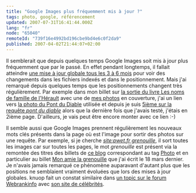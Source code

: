 ```yaml
---
title: "Google Images plus fréquemment mis à jour ?"
tags: photo, google, référencement
updated: 2007-07-31T16:41:44.000Z
lang: "fr"
node: "65040"
remoteId: "739f16e4992bd196cbe9bd4e6c0f2da9"
published: 2007-04-02T21:44:07+02:00
---
```

 
Il semblerait que depuis quelques temps Google Images soit mis à jour plus fréquemment que par le passé. En effet pendant longtemps, il fallait atteindre [une mise à jour globale tous les 3 à 6 mois](http://www.webrankinfo.com/actualites/200607-google-images.htm) pour voir des changements dans les fichiers indexés et dans le positionnement. Mais j'ai remarqué depuis quelques temps que les positionnements changent très régulièrement. Par exemple dans mon billet sur [la sortie du livre Les noms de famille de l'Hérault](/post/les-noms-de-famille-de-l-herault) avec une de [mes photos](http://photos.pwet.fr) en couverture, j'ai un lien vers [la photo du Pont du Diable](http://photos.pwet.fr/villes-et-departements/herault-34/aniane/le-pont-du-diable/) utilisée et depuis je suis [5ième sur la requête *pont du diable*](http://images.google.fr/images?svnum=10&amp;hl=fr&amp;gbv=2&amp;safe=off&amp;c2coff=1&amp;q=pont%20du%20diable&amp;btnG=Recherche%20d) alors que la dernière fois que j'avais testé, j'étais en 2ième page. D'ailleurs, je vais peut être encore monter avec ce lien :-)

 
Il semble aussi que Google Images prennent régulièrement les nouveaux mots clés présents dans la page où est l'image pour sortir des photos sur une requête. Par exemple, si je cherche [*site:pwet.fr grenouille*](http://images.google.fr/images?svnum=10&amp;um=1&amp;hl=fr&amp;safe=off&amp;c2coff=1&amp;q=site:pwet.fr%20grenouille&amp;btnG=Recherche%20d), il sort toutes les images car sur toutes les pages, le mot *grenouille* est présent via la remontée des titres des billets de [ce blog](/) correspondant au tag [Photo](/tag/photo) et en particulier au billet [Mon amie la grenouille](/post/mon-amie-la-grenouille) que j'ai écrit le 18 mars dernier. Je n'avais jamais remarqué ce phénomène auparavant d'autant plus que les positions ne semblaient vraiment évoluées que lors des mises à jour globales. knuop fait un constat similaire dans [un topic sur le forum Webrankinfo](http://www.webrankinfo.com/forums/viewtopic.php?p=678391) avec [son site de célébrités](http://www.stars-celebrites.com/biogenerale.htm).

